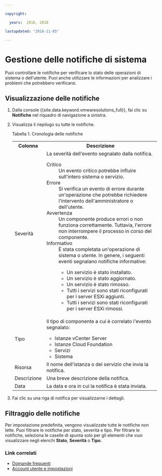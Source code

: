```yaml
---

copyright:

  years:  2016, 2018

lastupdated: "2018-11-05"

---
```


# Gestione delle notifiche di sistema

Puoi controllare le notifiche per verificare lo stato delle operazioni di sistema o dell'utente. Puoi anche utilizzare le informazioni per analizzare i problemi che potrebbero verificarsi.

## Visualizzazione delle notifiche

1. Dalla console {{site.data.keyword.vmwaresolutions_full}}, fai clic su **Notifiche** nel riquadro di navigazione a sinistra.
2. Visualizza il riepilogo su tutte le notifiche.

   Tabella 1. Cronologia delle notifiche

    <table>
      <tr>
        <th>Colonna</th>
        <th>Descrizione</th>
      </tr>
      <tr>
        <td>Severità</td>
        <td>La severità dell'evento segnalato dalla notifica.
          <dl class="dl">
          <dt class="dt dlterm">Critico</dt>
          <dd class="dd">Un evento critico potrebbe influire sull'intero sistema o servizio.</dd>
          <dt class="dt dlterm">Errore</dt>
          <dd class="dd">Si verifica un evento di errore durante un'operazione che potrebbe richiedere l'intervento dell'amministratore o dell'utente.</dd>
          <dt class="dt dlterm">Avvertenza</dt>
          <dd class="dd">Un componente produce errori o non funziona correttamente. Tuttavia, l'errore non interrompere il processo in corso del componente.</dd>
            <dt class="dt dlterm">Informativo</dt>
            <dd class="dd">È stata completata un'operazione di sistema o utente. In genere, i seguenti eventi segnalano notifiche informative:
              <ul class="ul">
                <li class="li">Un servizio è stato installato.</li>
                <li class="li">Un servizio è stato aggiornato.</li>
                <li class="li">Un servizio è stato rimosso.</li>
                <li class="li">Tutti i servizi sono stati riconfigurati per i server ESXi aggiunti.</li>
                <li class="li">Tutti i servizi sono stati riconfigurati per i server ESXi rimossi.</li>
              </ul>
            </dd>
          </dl>
        </td>
       </tr>
       <tr>
         <td>Tipo</td>
         <td>Il tipo di componente a cui è correlato l'evento segnalato:<ul><li>Istanze vCenter Server</li><li>Istanze Cloud Foundation</li><li>Servizi</li><li>Sistema</li></ul></td>
       </tr>
       <tr>
         <td>Risorsa</td>
         <td>Il nome dell'istanza o del servizio che invia la notifica.</td>
       </tr>
       <tr>
         <td>Descrizione</td>
         <td>Una breve descrizione della notifica.</td>
       </tr>
       <tr>
         <td>Data</td>
         <td>La data e ora in cui la notifica è stata inviata.</td>
       </tr>
    </table>                                       

3. Fai clic su una riga di notifica per visualizzarne i dettagli.

## Filtraggio delle notifiche

Per impostazione predefinita, vengono visualizzate tutte le notifiche non lette. Puoi filtrare le notifiche per stato, severità e tipo. Per filtrare le notifiche, seleziona le caselle di spunta solo per gli elementi che vuoi visualizzare negli elenchi **Stato**, **Severità** o **Tipo**.

### Link correlati

* [Domande frequenti](faq.html)
* [Account utente e impostazioni](useraccount.html)
